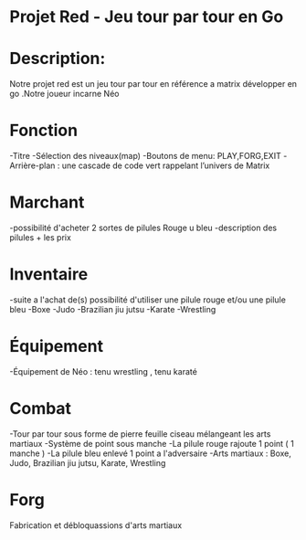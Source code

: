 # Projet Red - Jeu tour par tour en Go

# Description:

Notre projet red est un jeu tour par tour en référence a matrix développer en go .Notre joueur incarne Néo

# Fonction

-Titre
-Sélection des niveaux(map)
-Boutons de menu: PLAY,FORG,EXIT
-Arrière-plan : une cascade de code vert rappelant l’univers de Matrix

# Marchant
-possibilité d'acheter 2 sortes de pilules Rouge u bleu 
-description des pilules + les prix 

# Inventaire

-suite a l'achat de(s) possibilité d'utiliser une pilule rouge et/ou une pilule bleu 
-Boxe
-Judo
-Brazilian jiu jutsu 
-Karate
-Wrestling

# Équipement

-Équipement de Néo : tenu wrestling , tenu karaté 

# Combat

-Tour par tour sous forme de pierre feuille ciseau mélangeant les  arts martiaux 
-Système de point sous manche 
-La pilule rouge rajoute 1 point ( 1 manche )
-La pilule bleu enlevé 1 point a l'adversaire 
-Arts martiaux : Boxe, Judo, Brazilian jiu jutsu, Karate, Wrestling

# Forg

Fabrication et débloquassions d'arts martiaux 
